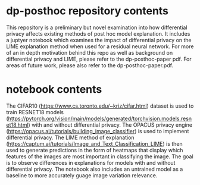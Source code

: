# dp-posthoc repository contents
This repository is a preliminary but novel examination into how differential privacy affects existing methods of post hoc model explanation. It includes a juptyer notebook which examines the impact of differential privacy on the LIME explanation method when used for a residual neural network. For more of an in depth motivation behind this repo as well as background on differential privacy and LIME, please refer to the dp-posthoc-paper pdf. For areas of future work, please also refer to the dp-posthoc-paper.pdf. 
# notebook contents 
The CIFAR10 (https://www.cs.toronto.edu/~kriz/cifar.html) dataset is used to train RESNET18 models (https://pytorch.org/vision/main/models/generated/torchvision.models.resnet18.html) with and without differential privacy. The OPACUS privacy engine (https://opacus.ai/tutorials/building_image_classifier) is used to implement differential privacy. The LIME method of explanation (https://captum.ai/tutorials/Image_and_Text_Classification_LIME) is then used to generate predictions in the form of heatmaps that display which features of the images are most important in classifying the image. The goal is to observe differences in explanations for models with and without differential privacy. The notebook also includes an untrained model as a baseline to more accurately guage image variation relevance. 

